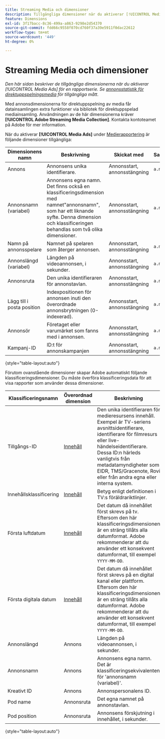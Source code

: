 ```yaml
---
title: Streaming Media och dimensioner
description: Tillgängliga dimensioner när du aktiverar [!UICONTROL Media Ads] för en rapportserie.
feature: Dimensions
exl-id: 3f17bacc-8c36-499a-a863-9298e2d54370
source-git-commit: fdd66c9558f070cd760f37a39e5911f0dac22612
workflow-type: tm+mt
source-wordcount: '449'
ht-degree: 0%

---
```


# Streaming Media och dimensioner

*Den här sidan beskriver de tillgängliga dimensionerna när du aktiverar [!UICONTROL Media Ads] för en rapportserie. Se [annonsstatistik för direktuppspelningsmedia](../metrics/sm-ads.md) för tillgängliga mått.*

Med annonsdimensionerna för direktuppspelning av media får datainsamlingen extra funktioner via bibliotek för direktuppspelad mediainsamling. Användningen av de här dimensionerna kräver **[!UICONTROL Adobe Streaming Media Collection]**. Kontakta kontoteamet på Adobe för mer information.

När du aktiverar **[!UICONTROL Media Ads]** under [Medierapportering](/help/admin/admin/c-manage-report-suites/c-edit-report-suites/media-management.md) är följande dimensioner tillgängliga:

| Dimensionens namn | Beskrivning | Skickat med | Sammanhangsdatavariabel |
| --- | --- | --- | --- |
| Annons | Annonsens unika identifierare. | Annonsstart, annonsstängning | `a.media.ad.name` |
| Annonsnamn (variabel) | Annonsens egna namn. Det finns också en klassificeringsdimension med namnet&quot;annonsnamn&quot;, som har ett liknande syfte. Denna dimension och klassificeringen behandlas som två olika dimensioner. | Annonsstart, annonsstängning | `a.media.ad.friendlyName` |
| Namn på annonsspelare | Namnet på spelaren som återger annonsen. | Annonsstart, annonsstängning | `a.media.ad.playerName` |
| Annonslängd (variabel) | Längden på videoannonsen, i sekunder. | Annonsstart, annonsstängning | `a.media.ad.length` |
| Annonsruta | Den unika identifieraren för annonstavlan. | Annonsstart, annonsstängning | `a.media.ad.pod` |
| Lägg till i posta position | Indexpositionen för annonsen inuti den överordnade annonsbrytningen (0-indexerad). | Annonsstart, annonsstängning | `a.media.ad.podPosition` |
| Annonsör | Företaget eller varumärket som fanns med i annonsen. | Annonsstart, annonsstängning | `a.media.ad.advertiser` |
| Kampanj-ID | ID:t för annonskampanjen | Annonsstart, annonsstängning | `a.media.ad.campaign` |

{style="table-layout:auto"}

Förutom ovanstående dimensioner skapar Adobe automatiskt följande klassificeringsdimensioner. Du måste överföra klassificeringsdata för att visa rapporter som använder dessa dimensioner.

| Klassificeringsnamn | Överordnad dimension | Beskrivning |
| --- | --- | --- |
| Tillgångs-ID | [Innehåll](sm-core.md) | Den unika identifieraren för medieresursens innehåll. Exempel är TV-seriens avsnittsidentifierare, identifierare för filmresurs eller live-händelseidentifierare. Dessa ID:n härleds vanligtvis från metadatamyndigheter som EIDR, TMS/Gracenote, Rovi eller från andra egna eller interna system. |
| Innehållsklassificering | [Innehåll](sm-core.md) | Betyg enligt definitionen i TV:s föräldrariktlinjer. |
| Första luftdatum | [Innehåll](sm-core.md) | Det datum då innehållet först skrevs på tv. Eftersom den här klassificeringsdimensionen är en sträng tillåts alla datumformat. Adobe rekommenderar att du använder ett konsekvent datumformat, till exempel `YYYY-MM-DD`. |
| Första digitala datum | [Innehåll](sm-core.md) | Det datum då innehållet först skrevs på en digital kanal eller plattform. Eftersom den här klassificeringsdimensionen är en sträng tillåts alla datumformat. Adobe rekommenderar att du använder ett konsekvent datumformat, till exempel `YYYY-MM-DD`. |
| Annonslängd | Annons | Längden på videoannonsen, i sekunder. |
| Annonsnamn | Annons | Annonsens egna namn. Det är klassificeringsekvivalenten för &#39;annonsnamn (variabel)&#39;. |
| Kreativt ID | Annons | Annonspersonalens ID. |
| Pod name | Annonsruta | Det egna namnet på annonstavlan. |
| Pod position | Annonsruta | Annonsens förskjutning i innehållet, i sekunder. |

{style="table-layout:auto"}

